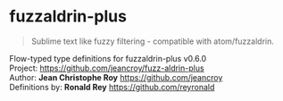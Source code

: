 # fuzzaldrin-plus

> Sublime text like fuzzy filtering - compatible with atom/fuzzaldrin.

Flow-typed type definitions for fuzzaldrin-plus v0.6.0  
Project: https://github.com/jeancroy/fuzz-aldrin-plus  
Author: **Jean Christophe Roy** <https://github.com/jeancroy>  
Definitions by: **Ronald Rey** <https://github.com/reyronald>  
